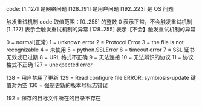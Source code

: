 code:
\[1..127\] 是网络问题
\[128..191\] 是用户问题
\[192..223\] 是 OS 问题

触发重试机制
code 取值范围：\[0..255\] 的整数
0 表示正常，不会触发重试机制
\[1..127\] 表示会触发重试机制的异常
\[128..255\] 表示【不会】触发重试机制的异常

0 = normal(正常)
1 = unknown error
2 = Protocol Error
3 = the file is not recognizable
4 = 未使用
5 = python.SSLError
6 = timeout error
7 = SSL 证书无效或已过期
8 = URL 格式不正确
9 = 无法连接
10 = 无法辨识的协议
11 = 协议格式不正确
127 = unexpected error

128 = 用户禁用了更新
129 = Read configure file ERROR: symbiosis-update 键值对为空
130 = 强制更新的版本号标志错误

192 = 保存的目标文件所在的目录不存在
